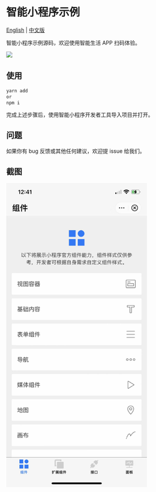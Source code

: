 # 智能小程序示例

[English](README.md) | [中文版](README_cn.md)

智能小程序示例源码，欢迎使用智能生活 APP 扫码体验。

<img  src="https://images.tuyacn.com/content-platform/hestia/1639557451e767ba53aad.png" width="200" />

## 使用

```shell
yarn add
or
npm i
```

完成上述步骤后，使用智能小程序开发者工具导入项目并打开。

## 问题

如果你有 bug 反馈或其他任何建议，欢迎提 issue 给我们。

## 截图

<img src="assets/images/screen.jpg" width="375" />
